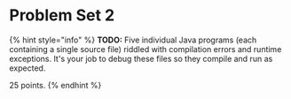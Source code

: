 # Problem Set 2

{% hint style="info" %}
**TODO:** Five individual Java programs \(each containing a single source file\) riddled with compilation errors and runtime exceptions. It's your job to debug these files so they compile and run as expected.

25 points.
{% endhint %}

